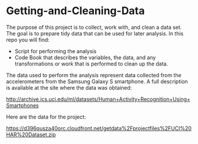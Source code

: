 Getting-and-Cleaning-Data
=========================

The purpose of this project is to collect, work with, and clean a data set. The goal is to prepare tidy data that can be used for later analysis.
In this repo you will find:
* Script for performing the analysis
* Code Book that describes the variables, the data, and any transformations or work that is performed to clean up the data.

The data used to perform the analysis represent data collected from the accelerometers from the Samsung Galaxy S smartphone. A full description is available at the site where the data was obtained: 

http://archive.ics.uci.edu/ml/datasets/Human+Activity+Recognition+Using+Smartphones 

Here are the data for the project: 

https://d396qusza40orc.cloudfront.net/getdata%2Fprojectfiles%2FUCI%20HAR%20Dataset.zip 
